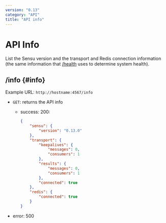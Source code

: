 ```yaml
---
version: "0.13"
category: "API"
title: "API info"
---
```


# API Info

List the Sensu version and the transport and Redis connection
information (the same information that [/health](api_health) uses to
determine system health).

## /info {#info}

Example URL: `http://hostname:4567/info`

* `GET`: returns the API info

    - success: 200:

      ~~~ json
      {
          "sensu": {
              "version": "0.13.0"
          },
          "transport": {
              "keepalives": {
                  "messages": 0,
                  "consumers": 1
              },
              "results": {
                  "messages": 0,
                  "consumers": 1
              },
              "connected": true
          },
          "redis": {
              "connected": true
          }
      }
      ~~~

- error: 500
